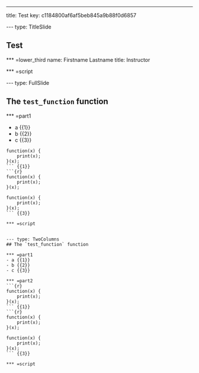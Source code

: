 ---
title: Test
key: c1184800af6af5beb845a9b88f0d6857


--- type: TitleSlide
## Test


*** =lower_third
name: Firstname Lastname
title: Instructor

*** =script



--- type: FullSlide
## The `test_function` function

*** =part1
- a {{1}}
- b {{2}}
- c {{3}}

```{r}
function(x) {
    print(x);
}(x);
``` {{1}}
```{r}
function(x) {
    print(x);
}(x);
```
```{r}
function(x) {
    print(x);
}(x);
``` {{3}}

*** =script


--- type: TwoColumns
## The `test_function` function

*** =part1
- a {{1}}
- b {{2}}
- c {{3}}

*** =part2
```{r}
function(x) {
    print(x);
}(x);
``` {{1}}
```{r}
function(x) {
    print(x);
}(x);
```
```{r}
function(x) {
    print(x);
}(x);
``` {{3}}

*** =script


